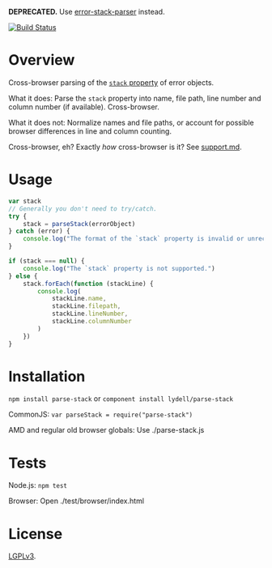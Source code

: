 **DEPRECATED.** Use [error-stack-parser] instead.

[error-stack-parser]: https://github.com/stacktracejs/error-stack-parser


[![Build Status](https://travis-ci.org/lydell/parse-stack.png?branch=master)](https://travis-ci.org/lydell/parse-stack)

Overview
========

Cross-browser parsing of the [`stack` property][stack] of error objects.

What it does: Parse the `stack` property into name, file path, line number and column number (if
available). Cross-browser.

What it does not: Normalize names and file paths, or account for possible browser differences in
line and column counting.

Cross-browser, eh? Exactly _how_ cross-browser is it? See [support.md](support/support.md).

[stack]: https://developer.mozilla.org/en-US/docs/Web/JavaScript/Reference/Global_Objects/Error/Stack


Usage
=====

```javascript
var stack
// Generally you don't need to try/catch.
try {
	stack = parseStack(errorObject)
} catch (error) {
	console.log("The format of the `stack` property is invalid or unrecognized by `parseStack`.")
}

if (stack === null) {
	console.log("The `stack` property is not supported.")
} else {
	stack.forEach(function (stackLine) {
		console.log(
			stackLine.name,
			stackLine.filepath,
			stackLine.lineNumber,
			stackLine.columnNumber
		)
	})
}
```


Installation
============

`npm install parse-stack` or `component install lydell/parse-stack`

CommonJS: `var parseStack = require("parse-stack")`

AMD and regular old browser globals: Use ./parse-stack.js


Tests
=====

Node.js: `npm test`

Browser: Open ./test/browser/index.html


License
=======

[LGPLv3](COPYING).
